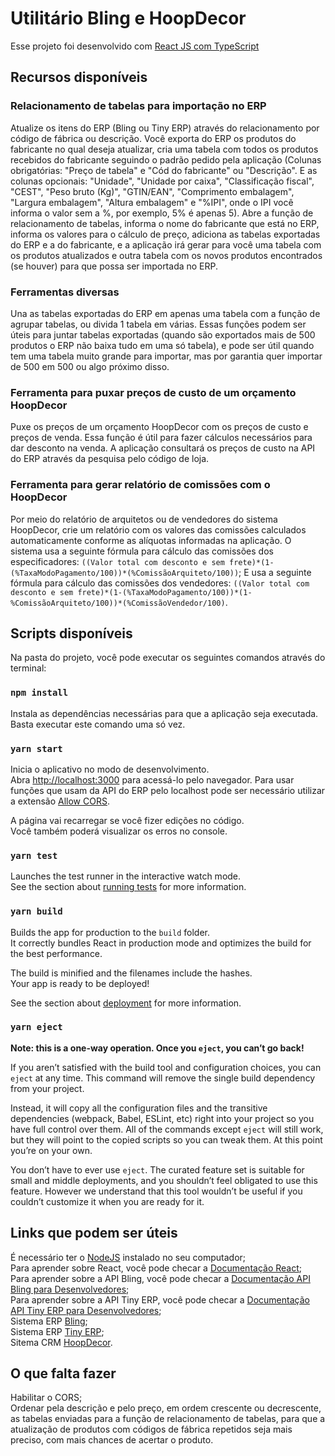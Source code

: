 # Utilitário Bling e HoopDecor

Esse projeto foi desenvolvido com [React JS com TypeScript](https://github.com/facebook/create-react-app) 

## Recursos disponíveis

### Relacionamento de tabelas para importação no ERP
Atualize os itens do ERP (Bling ou Tiny ERP) através do relacionamento por código de fábrica ou descrição. Você exporta do ERP os produtos do fabricante no qual deseja atualizar, cria uma tabela com todos os produtos recebidos do fabricante seguindo o padrão pedido pela aplicação (Colunas obrigatórias: "Preço de tabela" e "Cód do fabricante" ou "Descrição". E as colunas opcionais: "Unidade", "Unidade por caixa", "Classificação fiscal", "CEST", "Peso bruto (Kg)", "GTIN/EAN", "Comprimento embalagem", "Largura embalagem", "Altura embalagem" e "%IPI", onde o IPI você informa o valor sem a %, por exemplo, 5% é apenas 5). Abre a função de relacionamento de tabelas, informa o nome do fabricante que está no ERP, informa os valores para o cálculo de preço, adiciona as tabelas exportadas do ERP e a do fabricante, e a aplicação irá gerar para você uma tabela com os produtos atualizados e outra tabela com os novos produtos encontrados (se houver) para que possa ser importada no ERP.

### Ferramentas diversas
Una as tabelas exportadas do ERP em apenas uma tabela com a função de agrupar tabelas, ou divida 1 tabela em várias.
Essas funções podem ser úteis para juntar tabelas exportadas (quando são exportados mais de 500 produtos o ERP não baixa tudo em uma só tabela), e pode ser útil quando tem uma tabela muito grande para importar, mas por garantia quer importar de 500 em 500 ou algo próximo disso.

### Ferramenta para puxar preços de custo de um orçamento HoopDecor
Puxe os preços de um orçamento HoopDecor com os preços de custo e preços de venda. Essa função é útil para fazer cálculos necessários para dar desconto na venda.
A aplicação consultará os preços de custo na API do ERP através da pesquisa pelo código de loja.

### Ferramenta para gerar relatório de comissões com o HoopDecor
Por meio do relatório de arquitetos ou de vendedores do sistema HoopDecor, crie um relatório com os valores das comissões calculados automaticamente conforme as alíquotas informadas na aplicação.
O sistema usa a seguinte fórmula para cálculo das comissões dos especificadores: `((Valor total com desconto e sem frete)*(1-(%TaxaModoPagamento/100))*(%ComissãoArquiteto/100))`;
E usa a seguinte fórmula para cálculo das comissões dos vendedores: `((Valor total com desconto e sem frete)*(1-(%TaxaModoPagamento/100))*(1-%ComissãoArquiteto/100))*(%ComissãoVendedor/100)`.

## Scripts disponíveis

Na pasta do projeto, você pode executar os seguintes comandos através do terminal:

### `npm install`

Instala as dependências necessárias para que a aplicação seja executada. Basta executar este comando uma só vez.

### `yarn start`

Inicia o aplicativo no modo de desenvolvimento.\
Abra [http://localhost:3000](http://localhost:3000) para acessá-lo pelo navegador.
Para usar funções que usam da API do ERP pelo localhost pode ser necessário utilizar a extensão [Allow CORS](https://chrome.google.com/webstore/detail/allow-cors-access-control/lhobafahddgcelffkeicbaginigeejlf?hl=pt).

A página vai recarregar se você fizer edições no código.\
Você também poderá visualizar os erros no console.

### `yarn test`

Launches the test runner in the interactive watch mode.\
See the section about [running tests](https://facebook.github.io/create-react-app/docs/running-tests) for more information.

### `yarn build`

Builds the app for production to the `build` folder.\
It correctly bundles React in production mode and optimizes the build for the best performance.

The build is minified and the filenames include the hashes.\
Your app is ready to be deployed!

See the section about [deployment](https://facebook.github.io/create-react-app/docs/deployment) for more information.

### `yarn eject`

**Note: this is a one-way operation. Once you `eject`, you can’t go back!**

If you aren’t satisfied with the build tool and configuration choices, you can `eject` at any time. This command will remove the single build dependency from your project.

Instead, it will copy all the configuration files and the transitive dependencies (webpack, Babel, ESLint, etc) right into your project so you have full control over them. All of the commands except `eject` will still work, but they will point to the copied scripts so you can tweak them. At this point you’re on your own.

You don’t have to ever use `eject`. The curated feature set is suitable for small and middle deployments, and you shouldn’t feel obligated to use this feature. However we understand that this tool wouldn’t be useful if you couldn’t customize it when you are ready for it.

## Links que podem ser úteis

É necessário ter o [NodeJS](https://nodejs.org/en/) instalado no seu computador;<br/>
Para aprender sobre React, você pode checar a [Documentação React](https://reactjs.org/);<br/>
Para aprender sobre a API Bling, você pode checar a [Documentação API Bling para Desenvolvedores](https://ajuda.bling.com.br/hc/pt-br/categories/360002186394-API-para-Desenvolvedores);<br/>
Para aprender sobre a API Tiny ERP, você pode checar a [Documentação API Tiny ERP para Desenvolvedores](https://www.tiny.com.br/ajuda/api/api2);<br/>
Sistema ERP [Bling](https://www.bling.com.br/home);<br/>
Sistema ERP [Tiny ERP](https://www.tiny.com.br/);<br/>
Sitema CRM [HoopDecor](https://hoopdecor.com/).

## O que falta fazer

Habilitar o CORS;<br/>
Ordenar pela descrição e pelo preço, em ordem crescente ou decrescente, as tabelas enviadas para a função de relacionamento de tabelas, para que a atualização de produtos com códigos de fábrica repetidos seja mais preciso, com mais chances de acertar o produto.
